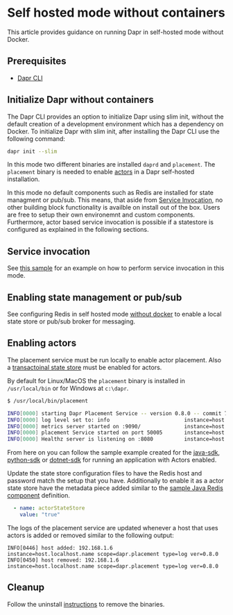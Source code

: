 # Self hosted mode without containers

This article provides guidance on running Dapr in self-hosted mode without Docker.

## Prerequisites

- [Dapr CLI](../../getting-started/environment-setup.md#installing-dapr-cli)

## Initialize Dapr without containers

The Dapr CLI provides an option to initialize Dapr using slim init, without the default creation of a development environment which has a dependency on Docker. To initialize Dapr with slim init, after installing the Dapr CLI use the following command:

```bash
dapr init --slim
```

In this mode two different binaries are installed `daprd` and `placement`. The `placement` binary is needed to enable [actors](../../concepts/actors/README.md) in a Dapr self-hosted installation. 

In this mode no default components such as Redis are installed for state managment or pub/sub. This means, that aside from [Service Invocation](../../concepts/service-invocation/README.md), no other building block functionality is availble on install out of the box. Users are free to setup their own environemnt and custom components. Furthermore, actor based service invocation is possible if a statestore is configured as explained in the following sections.

## Service invocation
See [this sample](https://github.com/dapr/samples/tree/master/11.hello-dapr-slim) for an example on how to perform service invocation in this mode. 

## Enabling state management or pub/sub

See configuring Redis in self hosted mode [without docker](../../howto/configure-redis/README.md#Self-Hosted-Mode-without-Containers) to enable a local state store or pub/sub broker for messaging. 

## Enabling actors

The placement service must be run locally to enable actor placement. Also a [transactoinal state store](#Enabling-state-management-or-pub/sub) must be enabled for actors. 

By default for Linux/MacOS the `placement` binary is installed in `/usr/local/bin` or for Windows at `c:\dapr`.

```bash
$ /usr/local/bin/placement

INFO[0000] starting Dapr Placement Service -- version 0.8.0 -- commit 74db927  instance=host.localhost.name scope=dapr.placement type=log ver=0.8.0
INFO[0000] log level set to: info                        instance=host.localhost.name scope=dapr.placement type=log ver=0.8.0
INFO[0000] metrics server started on :9090/              instance=host.localhost.name scope=dapr.metrics type=log ver=0.8.0
INFO[0000] placement Service started on port 50005       instance=host.localhost.name scope=dapr.placement type=log ver=0.8.0
INFO[0000] Healthz server is listening on :8080          instance=host.localhost.name scope=dapr.placement type=log ver=0.8.0

```

From here on you can follow the sample example created for the [java-sdk](https://github.com/dapr/java-sdk/tree/master/examples/src/main/java/io/dapr/examples/actors/http), [python-sdk](https://github.com/dapr/python-sdk/tree/master/examples/demo_actor) or [dotnet-sdk](https://github.com/dapr/dotnet-sdk/tree/master/samples/Actor) for running an application with Actors enabled. 

Update the state store configuration files to have the Redis host and password match the setup that you have. Additionally to enable it as a actor state store have the metadata piece added similar to the [sample Java Redis component](https://github.com/dapr/java-sdk/blob/master/examples/components/redis.yaml) definition.

```yaml
  - name: actorStateStore
    value: "true"
```

The logs of the placement service are updated whenever a host that uses actors is added or removed similar to the following output: 

```
INFO[0446] host added: 192.168.1.6                       instance=host.localhost.name scope=dapr.placement type=log ver=0.8.0
INFO[0450] host removed: 192.168.1.6                     instance=host.localhost.name scope=dapr.placement type=log ver=0.8.0
```

## Cleanup

Follow the uninstall [instructions](../../getting-started/environment-setup.md#Uninstall-Dapr-in-self-hosted-mode-(without-docker)) to remove the binaries.
